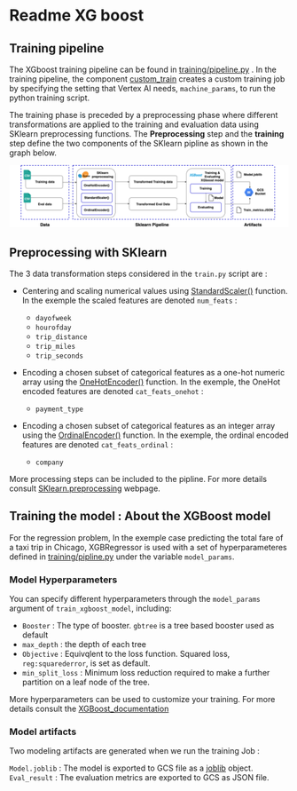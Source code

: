 # Readme XG boost

## Training pipeline 

The XGboost training pipeline can be found in [training/pipeline.py](https://github.com/teamdatatonic/kfp-template-0/blob/839fe7e5ec7269d43ffd953e99d55d0d7bc456b7/pipelines/xgboost/training/pipeline.py) . In the training pipeline, the component [custom_train](https://github.com/teamdatatonic/kfp-template-0/blob/feature/ml-pipelines-documentation/pipelines/kfp_components/aiplatform/custom_train.py) creates a custom training job by specifying the setting that Vertex AI needs, `machine_params`, to run the python training script. 

The training phase is preceded by a preprocessing phase where different transformations are applied to the training and evaluation data using SKlearn preprocessing functions. The **Preprocessing** step and the **training** step define the two components of the SKlearn pipline as shown in the graph below.

![Training process](sklearn_pipline.png)

## Preprocessing with SKlearn
The 3 data transformation steps considered in the `train.py` script are :

- Centering and scaling numerical values using [StandardScaler()](https://scikit-learn.org/stable/modules/generated/sklearn.preprocessing.StandardScaler.html) function. In the exemple the scaled features are denoted `num_feats` : 

   - `dayofweek`
   - `hourofday`
   - `trip_distance`
   - `trip_miles`
   - `trip_seconds`
   
                                               
         
- Encoding a chosen subset of categorical features as a one-hot numeric array using the [OneHotEncoder()](https://scikit-learn.org/stable/modules/generated/sklearn.preprocessing.OneHotEncoder.html) function. In the exemple, the OneHot encoded features are denoted `cat_feats_onehot` :

   - `payment_type`


- Encoding a chosen subset of categorical features as an integer array using the [OrdinalEncoder()](https://scikit-learn.org/stable/modules/generated/sklearn.preprocessing.OrdinalEncoder.html) function. In the exemple, the ordinal encoded features are denoted `cat_feats_ordinal` :

   - `company`

More processing steps can be included to the pipline. For more details consult [SKlearn.preprocessing](https://scikit-learn.org/stable/modules/preprocessing.html) webpage.

## Training the model : About the XGBoost model

For the regression problem, In the exemple case predicting the total fare of a taxi trip in Chicago, XGBRegressor is used with a set of hyperparameteres defined in [training/pipline.py](https://github.com/teamdatatonic/kfp-template-0/blob/839fe7e5ec7269d43ffd953e99d55d0d7bc456b7/pipelines/xgboost/training/pipeline.py) under the variable  `model_params`.

### Model Hyperparameters
You can specify different hyperparameters through the `model_params` argument of `train_xgboost_model`, including:


  - `Booster` : The type of booster. `gbtree` is a tree based booster used as default
  - `max_depth` : the depth of each tree
  - `Objective` : Equivqlent to the loss function. Squared loss, `reg:squarederror`, is set as default.
  - `min_split_loss` : Minimum loss reduction required to make a further partition on a leaf node of the tree.

More hyperparameters can be used to customize your training. For more details consult the [XGBoost_documentation](https://xgboost.readthedocs.io/en/stable/parameter.html)

### Model artifacts

Two modeling artifacts are generated when we run the training Job : 

`Model.joblib` : The model is exported to GCS file as a [joblib](https://joblib.readthedocs.io/en/latest/why.html#benefits-of-pipelines) object.
`Eval_result` : The evaluation metrics are exported to GCS as JSON file.



